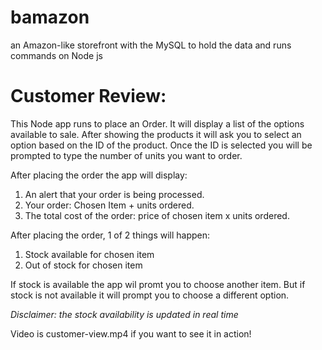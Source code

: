 # bamazon
an Amazon-like storefront with the MySQL to hold the data and runs commands on Node js

# Customer Review:

This Node app runs to place an Order. It will display a list of the options available to sale. After showing the products it will ask you to select an option based on the ID of the product. Once the ID is selected you will be prompted to type the number of units you want to order.

After placing the order the app will display:
1. An alert that your order is being processed.
2. Your order: Chosen Item + units ordered.
3. The total cost of the order: price of chosen item x units ordered.

After placing the order, 1 of 2 things will happen:
1. Stock available for chosen item
2. Out of stock for chosen item

If stock is available the app wil promt you to choose another item. But if stock is not available it will prompt you to choose a different option.

*Disclaimer: the stock availability is updated in real time*

Video is customer-view.mp4 if you want to see it in action!

